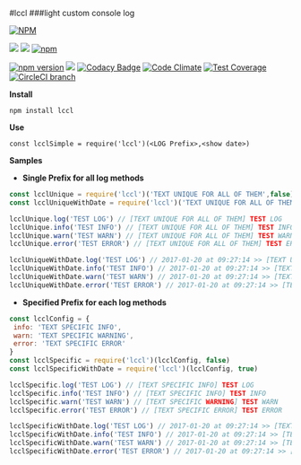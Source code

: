 #lccl
###light custom console log

[![NPM](https://nodei.co/npm/lccl.png?downloads=true&downloadRank=true&stars=true)](https://nodei.co/npm/lccl/)

[![](https://img.shields.io/badge/autor-Marco%20Somma-lightgrey.svg?style=flat)](https://www.npmjs.com/~marcosomma) [![](https://img.shields.io/badge/license-ISC-blue.svg?style=flat)](https://www.npmjs.com/package/lccl) [![npm](https://img.shields.io/npm/dm/lccl.svg)](https://www.npmjs.com/package/lccl)

[![npm version](https://badge.fury.io/js/lccl.svg)](http://badge.fury.io/js/lccl) [![](https://img.shields.io/badge/version-STABLE-brightgreen.svg)](https://www.npmjs.com/package/lccl) [![Codacy Badge](https://api.codacy.com/project/badge/grade/a2ee79ed96884b899115ae44106537f8)](https://www.codacy.com/app/makso1979/lccl) [![Code Climate](https://codeclimate.com/github/marcosomma/lccl/badges/gpa.svg)](https://codeclimate.com/github/marcosomma/lccl) [![Test Coverage](https://codeclimate.com/github/marcosomma/lccl/badges/coverage.svg)](https://codeclimate.com/github/marcosomma/lccl) [![CircleCI branch](https://img.shields.io/circleci/project/marcosomma/lccl/master.svg)](https://circleci.com/gh/marcosomma/lccl/tree/master)

**Install**

`npm install lccl `

**Use**

`const lcclSimple = require('lccl')(<LOG Prefix>,<show date>)`

**Samples**

- **Single Prefix for all log methods**
```javascript
const lcclUnique = require('lccl')('TEXT UNIQUE FOR ALL OF THEM',false)
const lcclUniqueWithDate = require('lccl')('TEXT UNIQUE FOR ALL OF THEM',true)

lcclUnique.log('TEST LOG') // [TEXT UNIQUE FOR ALL OF THEM] TEST LOG
lcclUnique.info('TEST INFO') // [TEXT UNIQUE FOR ALL OF THEM] TEST INFO
lcclUnique.warn('TEST WARN') // [TEXT UNIQUE FOR ALL OF THEM] TEST WARN
lcclUnique.error('TEST ERROR') // [TEXT UNIQUE FOR ALL OF THEM] TEST ERROR

lcclUniqueWithDate.log('TEST LOG') // 2017-01-20 at 09:27:14 >> [TEXT UNIQUE FOR ALL OF THEM] TEST LOG
lcclUniqueWithDate.info('TEST INFO') // 2017-01-20 at 09:27:14 >> [TEXT UNIQUE FOR ALL OF THEM] TEST INFO
lcclUniqueWithDate.warn('TEST WARN') // 2017-01-20 at 09:27:14 >> [TEXT UNIQUE FOR ALL OF THEM] TEST WARN
lcclUniqueWithDate.error('TEST ERROR') // 2017-01-20 at 09:27:14 >> [TEXT UNIQUE FOR ALL OF THEM] TEST ERROR

```


- **Specified Prefix for each log methods**
```javascript
const lcclConfig = {
 info: 'TEXT SPECIFIC INFO',
 warn: 'TEXT SPECIFIC WARNING',
 error: 'TEXT SPECIFIC ERROR'
}
const lcclSpecific = require('lccl')(lcclConfig, false)
const lcclSpecificWithDate = require('lccl')(lcclConfig, true)

lcclSpecific.log('TEST LOG') // [TEXT SPECIFIC INFO] TEST LOG
lcclSpecific.info('TEST INFO') // [TEXT SPECIFIC INFO] TEST INFO
lcclSpecific.warn('TEST WARN') // [TEXT SPECIFIC WARNING] TEST WARN
lcclSpecific.error('TEST ERROR') // [TEXT SPECIFIC ERROR] TEST ERROR

lcclSpecificWithDate.log('TEST LOG') // 2017-01-20 at 09:27:14 >> [TEXT SPECIFIC INFO] TEST LOG
lcclSpecificWithDate.info('TEST INFO') // 2017-01-20 at 09:27:14 >> [TEXT SPECIFIC INFO] TEST INFO
lcclSpecificWithDate.warn('TEST WARN') // 2017-01-20 at 09:27:14 >> [TEXT SPECIFIC WARNING] TEST WARN
lcclSpecificWithDate.error('TEST ERROR') // 2017-01-20 at 09:27:14 >> [TEXT SPECIFIC ERROR] TEST ERROR

```
